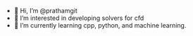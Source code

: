 - 👋 Hi, I’m @prathamgit
- 👀 I’m interested in developing solvers for cfd
- 🌱 I’m currently learning cpp, python, and machine learning.

<!---
prathamgit/prathamgit is a ✨ special ✨ repository because its `README.md` (this file) appears on your GitHub profile.
You can click the Preview link to take a look at your changes.
--->
